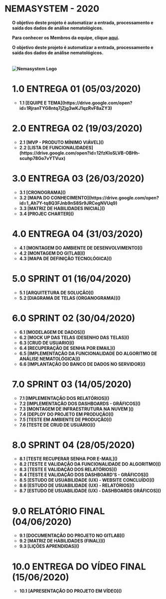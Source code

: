 <h1><b><align="center">NEMASYSTEM - 2020</h1>
<ul> 

O objetivo deste projeto é automatizar a entrada, processamento e saída dos dados de análise nematológicos. 


Para conhecer os **Membros da equipe**, clique [aqui](https://gitlab.com/BDAg/nemasystem/wikis/TIME).


O objetivo deste projeto é automatizar a entrada, processamento e saída dos dados de análise nematológicos. 

<p>  
      <center>ㅤㅤㅤㅤㅤㅤㅤㅤㅤㅤㅤㅤㅤ</center>
  <img src="./imgs/logo.jpeg" title="Nemasystem Logo">
</p>

<h1><b>1.0 ENTREGA 01 (05/03/2020)</h1>
<ul> 
<li><b>1.1</b> [EQUIPE E TEMA](https://drive.google.com/open?id=1RjranTYG8ntq7jZjg3wKJ1qzRvF8aZY3)</li>
</ul>

<h1><b>2.0 ENTREGA 02 (19/03/2020)</h1>
<ul>
<li><b>2.1</b> [MVP - PRODUTO MÍNIMO VIÁVEL]()</li>
<li><b>2.2</b> [LISTA DE FUNCIONALIDADES](https://drive.google.com/open?id=12fzKloSLVB-OBHh-scuhp78Go7vYTVux)</li>
</ul>

<h1><b>3.0 ENTREGA 03 (26/03/2020)</h1>
<ul>
<li><b>3.1</b> [CRONOGRAMA]()</li>
<li><b>3.2</b> [MAPA DO CONHECIMENTO](https://drive.google.com/open?id=1_Ah7Y-tq8Q3FJnb9nS8Sr9JRCegNVUq9)</li>
<li><b>3.3</b> [MATRIZ DE HABILIDADES INICIAL]()</li>
<li><b>3.4</b> [PROJEC CHARTER]()</li>
</ul>

<h1><b>4.0 ENTREGA 04 (31/03/2020)</h1>
<ul>
<li><b>4.1</b> [MONTAGEM DO AMBIENTE DE DESENVOLVIMENTO]()</li>
<li><b>4.2</b> [MONTAGEM DO GITLAB]()</li>
<li><b>4.3</b> [MAPA DE DEFINIÇÃO TECNOLÓGICA]()</li>
</ul>

<h1><b>5.0 SPRINT 01 (16/04/2020)</h1>
<ul>
<li><b>5.1</b> [ARQUITETURA DE SOLUÇÃO]()</li>
<li><b>5.2</b> [DIAGRAMA DE TELAS (ORGANOGRAMA)]()</li>
</ul>

<h1><b>6.0 SPRINT 02 (30/04/2020)</h1>
<ul>
<li><b>6.1</b> [MODELAGEM DE DADOS]()</li>
<li><b>6.2</b> [MOCK UP DAS TELAS (DESENHO DAS TELAS]()</li>
<li><b>6.3</b> [CRUD DE USUARIO]()</li>
<li><b>6.4</b> [RECUPERAÇÃO DE SENHA POR EMAIL]()</li>
<li><b>6.5</b> [IMPLEMENTAÇÃO DA FUNCIONALIDADE DO ALGORITMO DE ANÁLISE NEMATOLÓGICA]()</li>
<li><b>6.6</b> [IMPLANTAÇÃO DO BANCO DE DADOS NO SERVIDOR]()</li>
</ul>       

<h1><b>7.0 SPRINT 03 (14/05/2020)</h1>
<ul>
<li><b>7.1</b> [IMPLEMENTAÇÃO DOS RELATÓRIOS]()</li>
<li><b>7.2</b> [IMPLEMENTAÇÃO DOS DASHBOARDS - GRÁFICOS]()</li>
<li><b>7.3</b> [MONTAGEM DE INFRAESTRUTURA NA NUVEM ]()</li>
<li><b>7.4</b> [DEPLOY DO PROJETO EM PRODUÇÃO]()</li>
<li><b>7.5</b> [TESTE EM AMBIENTE DE PRODUÇÃO]()</li>
<li><b>7.6</b> [TESTE DE CRUD DE USUÁRIO]()</li>
</ul>

<h1><b>8.0 SPRINT 04 (28/05/2020)</h1>
<ul>
<li><b>8.1</b> [TESTE RECUPERAR SENHA POR E-MAIL]()</li>
<li><b>8.2</b> [TESTE E VALIDAÇÃO DA FUNCIONALIDADE DO ALGORITMO]()</li>
<li><b>8.3</b> [TESTE E VALIDAÇÃO DOS RELATÓRIOS]()</li>
<li><b>8.4</b> [TESTE E VALIDAÇÃO DOS DASHBOARD'S - GRÁFICOS]()</li>
<li><b>8.5</b> [ESTUDO DE USUABILIDADE (UX) - WEBSITE CONCLUÍDO]()</li>
<li><b>8.6</b> [ESTUDO DE USUABILIDADE (UX) - RELATÓRIOS]()</li>
<li><b>8.7</b> [ESTUDO DE USUABILIDADE (UX) - DASHBOARDS GRÁFICOS]()</li>
</ul>

<h1><b>9.0 RELATÓRIO FINAL  (04/06/2020)</h1>
<ul>
<li><b>9.1</b> [DOCUMENTAÇÃO DO PROJETO NO GITLAB]()</li>
<li><b>9.2</b> [MATRIZ DE HABILIDADES (FINAL)]()</li>
<li><b>9.3</b> [LIÇÕES APRENDIDAS]()</li>
</ul>

<h1><b>10.0 ENTREGA DO VÍDEO FINAL (15/06/2020)</h1>
<ul>
<li><b>10.1</b> [APRESENTAÇÃO DO PROJETO EM VÍDEO]()</li>
</ul>
<br>
